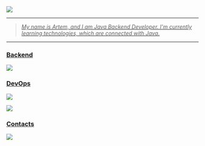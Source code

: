 <div>
  <a href="https://github.com/Nightingaale">
  <img src ="https://user-images.githubusercontent.com/74038190/225813708-98b745f2-7d22-48cf-9150-083f1b00d6c9.gif" alt = " "/>    
</div>

<hr>

> <p>
>   <i>
>    My name is Artem, and I am Java Backend Developer. I'm currently learning technologies, which are connected with Java.
>   </i>
> </p>

<hr>

### <p align="left">Backend</p>  

<p align="left">
    <img src="https://go-skill-icons.vercel.app/api/icons?i=java,maven,gradle,hibernate,spring"/>
</p>

### <p align="left">DevOps</p> 

<p align="left">
    <img src="https://go-skill-icons.vercel.app/api/icons?i=postgresql,mongodb,redis,keycloak,kafka,docker,k8s,helm,gitlab,jenkins"/>
</p>

<p align="left">
    <img src="https://go-skill-icons.vercel.app/api/icons?i=nginx,cloudflare,prometheus,grafana,elasticsearch,kibana,postman,git,bash,linux"/>
</p>


### <p align = "left">Contacts</h3>
 <p align="left">
    <img src="https://go-skill-icons.vercel.app/api/icons?i=gmail"/>
 </p>
</div>

